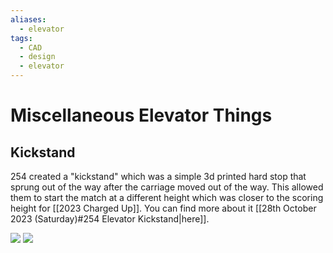 ```yaml
---
aliases:
  - elevator
tags:
  - CAD
  - design
  - elevator
---
```

# Miscellaneous Elevator Things 

## Kickstand

254 created a "kickstand" which was a simple 3d printed hard stop that sprung out of the way after the carriage moved out of the way. This allowed them to start the match at a different height which was closer to the scoring height for [[2023 Charged Up]]. You can find more about it [[28th October 2023 (Saturday)#254 Elevator Kickstand|here]].

![](https://i.imgur.com/MW8skOh.png)
![](https://i.imgur.com/GRsihbq.png)